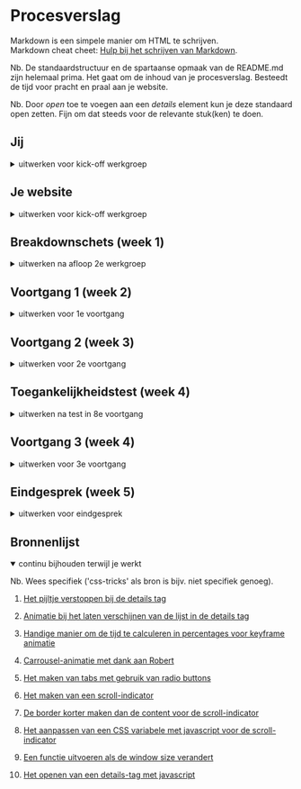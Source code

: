 # Procesverslag
Markdown is een simpele manier om HTML te schrijven.  
Markdown cheat cheet: [Hulp bij het schrijven van Markdown](https://github.com/adam-p/markdown-here/wiki/Markdown-Cheatsheet).

Nb. De standaardstructuur en de spartaanse opmaak van de README.md zijn helemaal prima. Het gaat om de inhoud van je procesverslag. Besteedt de tijd voor pracht en praal aan je website.

Nb. Door *open* toe te voegen aan een *details* element kun je deze standaard open zetten. Fijn om dat steeds voor de relevante stuk(ken) te doen.





## Jij

<details>
<summary>uitwerken voor kick-off werkgroep</summary>

### Auteur:
Angela Luong

#### Je startniveau:
zwart

#### Je focus:
Responsive en surface plain
 
</details>





## Je website

<details>
<summary>uitwerken voor kick-off werkgroep</summary>

### Je opdracht:
OnePlus website <br>
https://www.oneplus.com/nl/ <br>
https://www.oneplus.com/nl/nord-2-5g

#### Screenshot(s) van de eerste pagina (small screen): 
#### Homepagina 
<img src="images/scherm1.png" width="375px" alt="omschrijving van de pagina">

#### Screenshot(s) van de tweede pagina (small screen):
#### Contactpagina
<img src="images/scherm2.png" width="375px" alt="omschrijving van de pagina">
 
</details>



## Breakdownschets (week 1)

<details>
<summary>uitwerken na afloop 2e werkgroep</summary>

### de hele pagina: 
<img src="images/breakdownschets.png" width="375px" alt="breakdown van de hele pagina">

</details>


## Voortgang 1 (week 2)

<details>
<summary>uitwerken voor 1e voortgang</summary>

### Stand van zaken
De Html is nu helemaal af. Het was lastig om te bedenken hoe ik onderdelen moest groeperen maar het was wel gelukt. <br>

<img src="images/versie1.png" width="375px" alt="screenshot van de eerste versie van de webpagina">
<img src="images/code1.png" width="375px" alt="screenshot van code">

### Verslag van meeting
- Ik heb vaak H1 gebruikt in mijn HTML. Je mag dit maar 1x doen. Ik moet dit dus naar H2 veranderen
- Ik had niet alle a-tags ingevuld. Ik moet de href nog invullen. 

</details>





## Voortgang 2 (week 3)

<details>
<summary>uitwerken voor 2e voortgang</summary>

### Stand van zaken
Ik had moeite om de SVG's goed in mijn HTML te krijgen. Gelukkig had Rowin mij daar goed mee geholpen!

<img src="images/versie2.png" width="375px" alt="screenshot van de tweede versie van de webpagina">
<img src="images/code2.png" width="375px" alt="screenshot van code">

### Agenda voor meeting
- Hoe kan ik handig zo'n accordion maken die een lijstje laat verschijnen
- Hoe kan ik een carrousel-animatie maken 

### Verslag van meeting
- Gebruik de details en summary tag om een accordion te maken
- Robert had laten zien hoe je met keyframes een carrousel-animatie maakt. Dit had ie voor me gemaakt op <a href="https://codepen.io/robertspier/pen/eYGNqzp?editors=1100">codepen</a> :)

</details>





## Toegankelijkheidstest (week 4)

<details>
<summary>uitwerken na test in 8e voortgang</summary>

### Bevindingen

#### Geen focusstate 

Sommige onderdelen hebben geen focusstate

Dit kan opgelost worden door een focusstate in CSS toe te voegen.


#### Tekst is niet te lezen
Als je typt in het tekstveld kan je de tekst niet lezen <br>
<img src="images/tekstveld.png" width="375px" alt="screenshot van een tekstveld"><br>
Dit kan opgelost worden door de tekst een andere kleur te geven.


#### De footer
De focus state in de footer is heel groot<br>
<img src="images/footer.png" width="375px" alt="screenshot van een footer"><br>
Dit kan opgelost worden door de padding te verkleinen


#### Social media knoppen 
De social media knoppen hebben een extra vierkant bij de focusstate<br>
<img src="images/social.png" width="375px" alt="screenshot van een social media knop"><br>
Ik weet nog niet helemaal hoe ik dat ga oplossen 

</details>





## Voortgang 3 (week 4)

<details>
<summary>uitwerken voor 3e voortgang</summary>

### Stand van zaken
Ik heb veel gewerkt aan animaties en mijn eerste pagina is zo goed als af. Ik heb deze week veel uren gemaakt!

<img src="images/versie3.png" width="375px" alt="screenshot van de derde versie van de webpagina">
<img src="images/code3.png" width="375px" alt="screenshot van code">

### Agenda voor meeting
 - Hoe verbeter ik de focus state op de social media buttons?
### Verslag van meeting

- punt 1
- punt 2
- nog een punt
- ...

</details>





## Eindgesprek (week 5)

<details>
<summary>uitwerken voor eindgesprek</summary>

### Stand van zaken
Mijn site is eindelijk af! Het is me gelukt om de surface plane uit te werken en de home-pagina is ook responsive. Ik ben tijdens het maken van de site zeker tegen een aantal problemen gelopen, maar die waren goed op te lossen met hulp van de student-assistenten, docent en medestudenten!

### Screenshot(s)

<img src="images/final.png" width="375px" alt="screenshot de eerste webpagina"> 
<img src="images/final1.png" width="375px" alt="screenshot de tweede webpagina">
<img src="images/code4.png" width="375px" alt="screenshot van code">

</details>





## Bronnenlijst

<details open>
<summary>continu bijhouden terwijl je werkt</summary>

Nb. Wees specifiek ('css-tricks' als bron is bijv. niet specifiek genoeg).

1. <a href="https://stackoverflow.com/questions/6195329/how-can-you-hide-the-arrow-that-is-displayed-by-default-on-the-html5-details-e">Het pijltje verstoppen bij de details tag</a>
2. <a href="https://stackoverflow.com/questions/38213329/how-to-add-css3-transition-with-html5-details-summary-tag-reveal">Animatie bij het laten verschijnen van de lijst in de details tag</a>
3. <a href="https://stackoverflow.com/questions/48093367/how-to-calculate-new-keyframe-percentages-in-a-css3-slider
">Handige manier om de tijd te calculeren in percentages voor keyframe animatie</a>
4. <a href="https://codepen.io/robertspier/pen/eYGNqzp?editors=1100">Carrousel-animatie met dank aan Robert</a>
5. <a href="https://codepen.io/MPDoctor/pen/mpJdYe?editors=1100">Het maken van tabs met gebruik van radio buttons</a>
 
6. <a href="https://www.w3schools.com/howto/tryit.asp?filename=tryhow_js_scroll_indicator">Het maken van een scroll-indicator</a>
7. <a href="https://stackoverflow.com/questions/8572952/border-length-smaller-than-div-width">De border korter maken dan de content voor de scroll-indicator</a>
8. <a href="https://davidwalsh.name/css-variables-javascript">Het aanpassen van een CSS variabele met javascript voor de scroll-indicator</a>

9. <a href="https://www.w3schools.com/howto/howto_js_media_queries.asp">Een functie uitvoeren als de window size verandert</a>
10. <a href="https://www.w3schools.com/jsref/prop_details_open.asp">Het openen van een details-tag met javascript</a>


</details>
